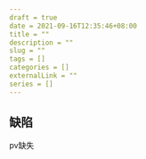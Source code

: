 ```yaml
---
draft = true
date = 2021-09-16T12:35:46+08:00
title = ""
description = ""
slug = "" 
tags = []
categories = []
externalLink = ""
series = []
---
```


## 缺陷

pv缺失

